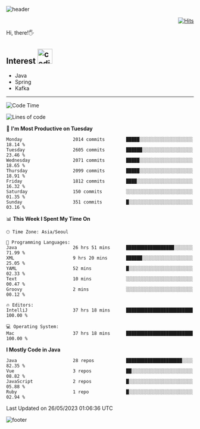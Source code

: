 ![header](https://capsule-render.vercel.app/api?type=soft&color=gradient&text=%20%20Gnoyes%20%20&fontAlign=30&fontSize=30&textBg=true&desc=Backend%20Developer&descAlign=60&descAlignY=50&&descSize=30)

<div align=right>
  
[![Hits](https://hits.seeyoufarm.com/api/count/incr/badge.svg?url=https%3A%2F%2Fgithub.com%2Fjeff-seyong)](https://hits.seeyoufarm.com)

</div>


Hi, there!🖐

## Interest <img src="https://media.giphy.com/media/bx3Cvt88j7PtM4SOaS/giphy.gif" alt="coding" width="40px" />

- Java
- Spring
- Kafka

---

<!--START_SECTION:waka-->
![Code Time](http://img.shields.io/badge/Code%20Time-582%20hrs%2019%20mins-blue)

![Lines of code](https://img.shields.io/badge/From%20Hello%20World%20I%27ve%20Written-1.3%20million%20lines%20of%20code-blue)

📅 **I'm Most Productive on Tuesday** 

```text
Monday                   2014 commits        █████░░░░░░░░░░░░░░░░░░░░   18.14 % 
Tuesday                  2605 commits        ██████░░░░░░░░░░░░░░░░░░░   23.46 % 
Wednesday                2071 commits        █████░░░░░░░░░░░░░░░░░░░░   18.65 % 
Thursday                 2099 commits        █████░░░░░░░░░░░░░░░░░░░░   18.91 % 
Friday                   1812 commits        ████░░░░░░░░░░░░░░░░░░░░░   16.32 % 
Saturday                 150 commits         ░░░░░░░░░░░░░░░░░░░░░░░░░   01.35 % 
Sunday                   351 commits         █░░░░░░░░░░░░░░░░░░░░░░░░   03.16 % 
```


📊 **This Week I Spent My Time On** 

```text
🕑︎ Time Zone: Asia/Seoul

💬 Programming Languages: 
Java                     26 hrs 51 mins      ██████████████████░░░░░░░   71.99 % 
XML                      9 hrs 20 mins       ██████░░░░░░░░░░░░░░░░░░░   25.05 % 
YAML                     52 mins             █░░░░░░░░░░░░░░░░░░░░░░░░   02.33 % 
Text                     10 mins             ░░░░░░░░░░░░░░░░░░░░░░░░░   00.47 % 
Groovy                   2 mins              ░░░░░░░░░░░░░░░░░░░░░░░░░   00.12 % 

🔥 Editors: 
IntelliJ                 37 hrs 18 mins      █████████████████████████   100.00 % 

💻 Operating System: 
Mac                      37 hrs 18 mins      █████████████████████████   100.00 % 
```

**I Mostly Code in Java** 

```text
Java                     28 repos            █████████████████████░░░░   82.35 % 
Vue                      3 repos             ██░░░░░░░░░░░░░░░░░░░░░░░   08.82 % 
JavaScript               2 repos             █░░░░░░░░░░░░░░░░░░░░░░░░   05.88 % 
Ruby                     1 repo              █░░░░░░░░░░░░░░░░░░░░░░░░   02.94 % 
```




 Last Updated on 26/05/2023 01:06:36 UTC
<!--END_SECTION:waka-->

<!--

<div align=center>
  
[![Gmail Badge](https://img.shields.io/badge/Gmail-d14836?style=flat&logo=Gmail&logoColor=white&link=mailto:sedragon.kim@gmail.com)](mailto:sedragon.kim@gmail.com) 

</div>

-->


![footer](https://capsule-render.vercel.app/api?type=waving&color=gradient&height=300&section=footer&animation=twinkling&reversal=true)
